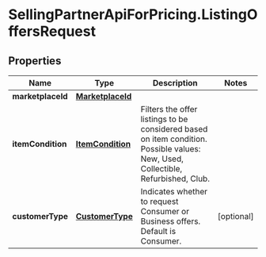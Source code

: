 # SellingPartnerApiForPricing.ListingOffersRequest

## Properties
Name | Type | Description | Notes
------------ | ------------- | ------------- | -------------
**marketplaceId** | [**MarketplaceId**](MarketplaceId.md) |  | 
**itemCondition** | [**ItemCondition**](ItemCondition.md) | Filters the offer listings to be considered based on item condition. Possible values: New, Used, Collectible, Refurbished, Club. | 
**customerType** | [**CustomerType**](CustomerType.md) | Indicates whether to request Consumer or Business offers. Default is Consumer. | [optional] 


